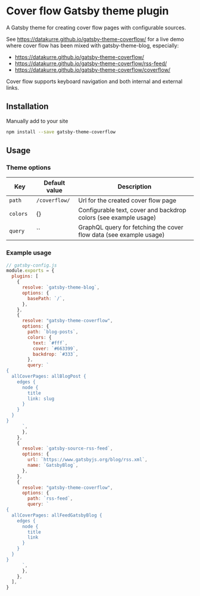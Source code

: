 # Cover flow Gatsby theme plugin

A Gatsby theme for creating cover flow pages with configurable sources.

See https://datakurre.github.io/gatsby-theme-coverflow/ for a live demo where
cover flow has been mixed with gatsby-theme-blog, especially:

* https://datakurre.github.io/gatsby-theme-coverflow/
* https://datakurre.github.io/gatsby-theme-coverflow/rss-feed/
* https://datakurre.github.io/gatsby-theme-coverflow/coverflow/

Cover flow supports keyboard navigation and both internal and external
links.

## Installation

Manually add to your site

```sh
npm install --save gatsby-theme-coverflow
```
## Usage

### Theme options

| Key           | Default value    | Description                                                                                               |
| ------------- | ---------------- | --------------------------------------------------------------------------------------------------------- |
| `path    `    | `/coverflow/`    | Url for the created cover flow page                                                                       |
| `colors`      | {}               | Configurable text, cover and backdrop colors (see example usage)                                          |
| `query`       | ``               | GraphQL query for fetching the cover flow data (see example usage)                                        |

### Example usage

```js
// gatsby-config.js
module.exports = {
  plugins: [
    {
      resolve: `gatsby-theme-blog`,
      options: {
        basePath: `/`,
      },
    },
    {
      resolve: "gatsby-theme-coverflow",
      options: {
        path: `blog-posts`,
        colors: {
          text: `#fff`,
          cover: `#663399`,
          backdrop: `#333`,
        },
        query: `
{
  allCoverPages: allBlogPost {
    edges {
      node {
        title
        link: slug
      }
    }
  }
}
      `,
      },
    },
    {
      resolve: `gatsby-source-rss-feed`,
      options: {
        url: `https://www.gatsbyjs.org/blog/rss.xml`,
        name: `GatsbyBlog`,
      },
    },
    {
      resolve: "gatsby-theme-coverflow",
      options: {
        path: `rss-feed`,
        query: `
{
  allCoverPages: allFeedGatsbyBlog {
    edges {
      node {
        title
        link
      }
    } 
  }
}
      `,
      },
    },
  ],
}
```
